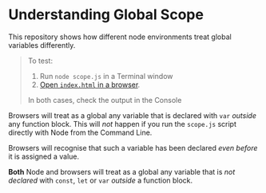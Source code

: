 # Understanding Global Scope

This repository shows how different node environments treat global variables differently.

> To test:
> 1. Run `node scope.js` in a Terminal window
> 2. [Open `index.html` in a browser](https://funforks.github.io/global-scope/).
> 
> In both cases, check the output in the Console

Browsers will treat as a global any variable that is declared with `var` _outside_ any function block. This will _not_ happen if you run the `scope.js` script directly with Node from the Command Line.

Browsers will recognise that such a variable has been declared _even before_ it is assigned a value.

**Both** Node and browsers will treat as a global any variable that is _not declared_ with `const`, `let` or `var` _outside_ a function block.
